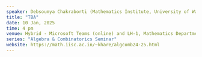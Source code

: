 ```yaml
---
speaker: Debsoumya Chakraborti (Mathematics Institute, University of Warwick, UK)
title: "TBA"
date: 10 Jan, 2025
time: 4 pm
venue: Hybrid - Microsoft Teams (online) and LH-1, Mathematics Department
series: "Algebra & Combinatorics Seminar"
website: https://math.iisc.ac.in/~khare/algcomb24-25.html
---
```

